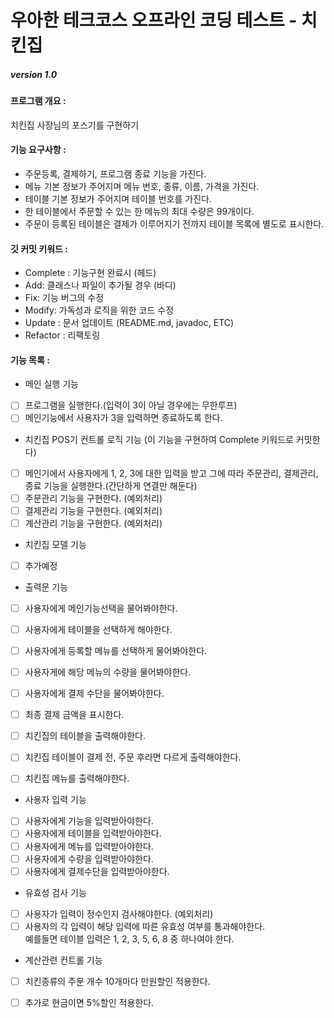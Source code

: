 # 우아한 테크코스 오프라인 코딩 테스트 - 치킨집

##### version 1.0   

#### 프로그램 개요 :  
치킨집 사장님의 포스기를 구현하기   


#### 기능 요구사항 :
- 주문등록, 결제하기, 프로그램 종료 기능을 가진다.        
- 메뉴 기본 정보가 주어지며 메뉴 번호, 종류, 이름, 가격을 가진다.    
- 테이블 기본 정보가 주어지며 테이블 번호를 가진다.   
- 한 테이블에서 주문할 수 있는 한 메뉴의 최대 수량은 99개이다.    
- 주문이 등록된 테이블은 결제가 이루어지기 전까지 테이블 목록에 별도로 표시한다.  

#### 깃 커밋 키워드 :  
- Complete : 기능구현 완료시 (헤드)
- Add: 클래스나 파일이 추가될 경우 (바디)  
- Fix: 기능 버그의 수정 
- Modify: 가독성과 로직을 위한 코드 수정
- Update : 문서 업데이트 (README.md, javadoc, ETC)  
- Refactor : 리팩토링

#### 기능 목록 :
- 메인 실행 기능  
- [ ] 프로그램을 실행한다.(입력이 3이 아닐 경우에는 무한루프)  
- [ ] 메인기능에서 사용자가 3을 입력하면 종료하도록 한다.

- 치킨집 POS기 컨트롤 로직 기능 (이 기능을 구현하여 Complete 키워드로 커밋한다)
- [ ] 메인기에서 사용자에게 1, 2, 3에 대한 입력을 받고 그에 따라 주문관리, 결제관리, 종료 기능을 실행한다.(간단하게 연결만 해둔다)  
- [ ] 주문관리 기능을 구현한다. (예외처리)
- [ ] 결제관리 기능을 구현한다. (예외처리)  
- [ ] 계산관리 기능을 구현한다. (예외처리)  
   
- 치킨집 모델 기능  
- [ ] 추가예정  

- 출력문 기능
- [ ] 사용자에게 메인기능선택을 물어봐야한다.
- [ ] 사용자에게 테이블을 선택하게 해야한다.
- [ ] 사용자에게 등록할 메뉴를 선택하게 물어봐야한다.
- [ ] 사용자게에 해당 메뉴의 수량을 물어봐야한다.
- [ ] 사용자에게 결제 수단을 물어봐야한다.
- [ ] 최종 결제 금액을 표시한다.
- [ ] 치킨집의 테이블을 출력해야한다.
- [ ] 치킨집 테이블이 결제 전, 주문 후라면 다르게 출력해야한다.
- [ ] 치킨집 메뉴를 출력해야한다.


- 사용자 입력 기능  
- [ ] 사용자에게 기능을 입력받아야한다.
- [ ] 사용자에게 테이블을 입력받아야한다.
- [ ] 사용자에게 메뉴를 입력받아야한다.
- [ ] 사용자에게 수량을 입력받아야한다.
- [ ] 사용자에게 결제수단을 입력받아야한다.

- 유효성 검사 기능
- [ ] 사용자가 입력이 정수인지 검사해야한다. (예외처리)
- [ ] 사용자의 각 입력이 해당 입력에 따른 유효성 여부를 통과해야한다.  
예를들면 테이블 입력은 1, 2, 3, 5, 6, 8 중 하나여야 한다.

- 계산관련 컨트롤 기능  
- [ ] 치킨종류의 주문 개수 10개마다 만원할인 적용한다.
- [ ] 추가로 현금이면 5%할인 적용한다.

